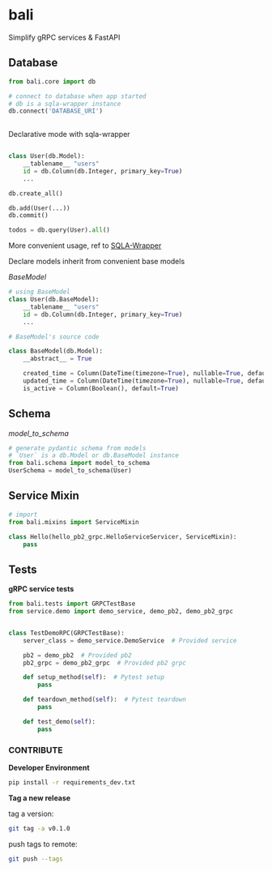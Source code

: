 # bali

Simplify gRPC services & FastAPI 


## Database 

```python
from bali.core import db

# connect to database when app started
# db is a sqla-wrapper instance
db.connect('DATABASE_URI')  
  
```

Declarative mode with sqla-wrapper

```python

class User(db.Model):
    __tablename__ "users"
    id = db.Column(db.Integer, primary_key=True)
    ...

db.create_all()

db.add(User(...))
db.commit()

todos = db.query(User).all()
```

More convenient usage, ref to [SQLA-Wrapper](https://github.com/jpsca/sqla-wrapper)


Declare models inherit from convenient base models

*BaseModel*

```python
# using BaseModel
class User(db.BaseModel):
    __tablename__ "users"
    id = db.Column(db.Integer, primary_key=True)
    ...
```

```python
# BaseModel's source code 

class BaseModel(db.Model):
    __abstract__ = True

    created_time = Column(DateTime(timezone=True), nullable=True, default=datetime.utcnow)
    updated_time = Column(DateTime(timezone=True), nullable=True, default=datetime.utcnow)
    is_active = Column(Boolean(), default=True)
```

## Schema

*model_to_schema*

```python
# generate pydantic schema from models
# `User` is a db.Model or db.BaseModel instance 
from bali.schema import model_to_schema
UserSchema = model_to_schema(User)
```

## Service Mixin

```python
# import 
from bali.mixins import ServiceMixin

class Hello(hello_pb2_grpc.HelloServiceServicer, ServiceMixin):
    pass
```

## Tests

**gRPC service tests**

```python
from bali.tests import GRPCTestBase
from service.demo import demo_service, demo_pb2, demo_pb2_grpc


class TestDemoRPC(GRPCTestBase):
    server_class = demo_service.DemoService  # Provided service 

    pb2 = demo_pb2  # Provided pb2
    pb2_grpc = demo_pb2_grpc  # Provided pb2 grpc

    def setup_method(self):  # Pytest setup 
        pass

    def teardown_method(self):  # Pytest teardown
        pass

    def test_demo(self):
        pass
```

### CONTRIBUTE

**Developer Environment**

```bash
pip install -r requirements_dev.txt
``` 


**Tag a new release**

tag a version:

```bash
git tag -a v0.1.0
```

push tags to remote:

```bash
git push --tags
```

